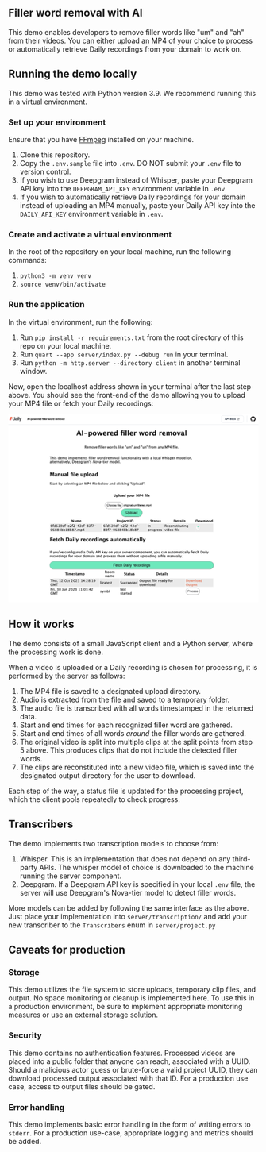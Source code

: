 
## Filler word removal with AI

This demo enables developers to remove filler words like "um" and "ah" from their videos. You can either upload an MP4 of your choice to process or automatically retrieve Daily recordings from your domain to work on.

## Running the demo locally

This demo was tested with Python version 3.9. We recommend running this in a virtual environment.

### Set up your environment

Ensure that you have [FFmpeg](https://ffmpeg.org/) installed on your machine.

1. Clone this repository.
1. Copy the `.env.sample` file into `.env`. DO NOT submit your `.env` file to version control.
1. If you wish to use Deepgram instead of Whisper, paste your Deepgram API key into the `DEEPGRAM_API_KEY` environment variable in `.env`
1. If you wish to automatically retrieve Daily recordings for your domain instead of uploading an MP4 manually, paste your Daily API key into the `DAILY_API_KEY` environment variable in `.env`.

### Create and activate a virtual environment

In the root of the repository on your local machine, run the following commands:

1. `python3 -m venv venv`
1. `source venv/bin/activate`

### Run the application

In the virtual environment, run the following: 

1. Run `pip install -r requirements.txt` from the root directory of this repo on your local machine.
1. Run `quart --app server/index.py --debug run` in your terminal.
1. Run `python -m http.server --directory client` in another terminal window.

Now, open the localhost address shown in your terminal after the last step above. You should see the front-end of the demo allowing you to upload your MP4 file or fetch your Daily recordings:

![Screenshot of filler word removal web app](screenshot.png)

## How it works

The demo consists of a small JavaScript client and a Python server, where the processing work is done.

When a video is uploaded or a Daily recording is chosen for processing, it is performed by the server as follows:

1. The MP4 file is saved to a designated upload directory.
2. Audio is extracted from the file and saved to a temporary folder.
3. The audio file is transcribed with all words timestamped in the returned data.
4. Start and end times for each recognized filler word are gathered.
5. Start and end times of all words _around_ the filler words are gathered.
6. The original video is split into multiple clips at the split points from step 5 above. This produces clips that do not include the detected filler words.
7. The clips are reconstituted into a new video file, which is saved into the designated output directory for the user to download.

Each step of the way, a status file is updated for the processing project, which the client pools repeatedly to check progress.

## Transcribers 

The demo implements two transcription models to choose from:

1. Whisper. This is an implementation that does not depend on any third-party APIs. The whisper model of choice is downloaded to the machine running the server component.
2. Deepgram. If a Deepgram API key is specified in your local `.env` file, the server will use Deepgram's Nova-tier model to detect filler words.

More models can be added by following the same interface as the above. Just place your implementation into `server/transcription/` and add your new transcriber to the `Transcribers` enum in `server/project.py`

## Caveats for production

### Storage

This demo utilizes the file system to store uploads, temporary clip files, and output. No space monitoring or cleanup is implemented here. To use this in a production environment, be sure to implement appropriate monitoring measures or use an external storage solution.

### Security

This demo contains no authentication features. Processed videos are placed into a public folder that anyone can reach, associated with a UUID. Should a malicious actor  guess or brute-force a valid project UUID, they can download processed output associated with that ID. For a production use case, access to output files should be gated.

### Error handling

This demo implements basic error handling in the form of writing errors to `stderr`. For a production use-case, appropriate logging and metrics should be added.